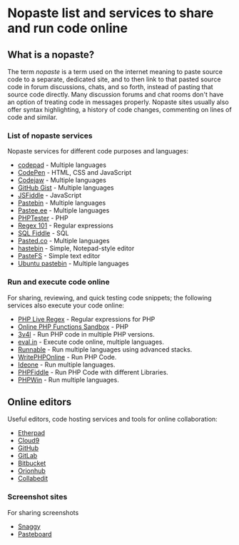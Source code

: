 # Nopaste list and services to share and run code online

## What is a nopaste?

The term *nopaste* is a term used on the internet meaning to paste source code
to a separate, dedicated site, and to then link to that pasted source code in
forum discussions, chats, and so forth, instead of pasting that source code
directly. Many discussion forums and chat rooms don't have an option of
treating code in messages properly. Nopaste sites usually also offer syntax
highlighting, a history of code changes, commenting on lines of code and
similar.

### List of nopaste services

Nopaste services for different code purposes and languages:

* [codepad](http://codepad.org/) - Multiple languages
* [CodePen](http://codepen.io/) - HTML, CSS and JavaScript
* [Codejaw](http://codejaw.com/) - Multiple languages
* [GitHub Gist](https://gist.github.com/) - Multiple languages
* [JSFiddle](https://jsfiddle.net/) - JavaScript
* [Pastebin](http://pastebin.com/) - Multiple languages
* [Pastee.ee](https://paste.ee/) - Multiple languages
* [PHPTester](http://phptester.net) - PHP
* [Regex 101](https://regex101.com/) - Regular expressions
* [SQL Fiddle](http://sqlfiddle.com/) - SQL
* [Pasted.co](http://pasted.co/) - Multiple languages
* [hastebin](http://hastebin.com/) - Simple, Notepad-style editor
* [PasteFS](https://www.pastefs.com/) - Simple text editor
* [Ubuntu pastebin](http://paste.ubuntu.com/) - Multiple languages

### Run and execute code online

For sharing, reviewing, and quick testing code snippets; the following services
also execute your code online:

* [PHP Live Regex](http://www.phpliveregex.com/) - Regular expressions for PHP
* [Online PHP Functions Sandbox](http://sandbox.onlinephpfunctions.com/) - PHP
* [3v4l](https://3v4l.org/) - Run PHP code in multiple PHP versions.
* [eval.in](https://eval.in/) - Execute code online, multiple languages.
* [Runnable](https://code.runnable.com/) - Run multiple languages using advanced
  stacks.
* [WritePHPOnline](http://www.writephponline.com/WritePHPOnline) - Run PHP Code.
* [Ideone](https://ideone.com/) - Run multiple languages.
* [PHPFiddle](http://phpfiddle.org/) - Run PHP Code with different Libraries.
* [PHPWin](http://www.phpwin.org/) - Run multiple languages.

## Online editors

Useful editors, code hosting services and tools for online collaboration:

* [Etherpad](http://etherpad.org/)
* [Cloud9](https://c9.io/)
* [GitHub](https://github.com)
* [GitLab](https://gitlab.com)
* [Bitbucket](https://bitbucket.org)
* [Orionhub](https://orionhub.org)
* [Collabedit](http://collabedit.com/)

### Screenshot sites

For sharing screenshots

* [Snaggy](https://snag.gy/)
* [Pasteboard](http://pasteboard.co/)
